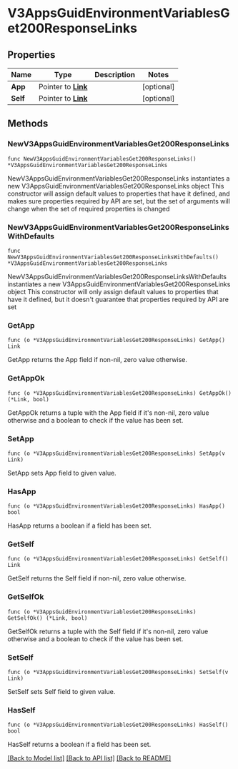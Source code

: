 # V3AppsGuidEnvironmentVariablesGet200ResponseLinks

## Properties

Name | Type | Description | Notes
------------ | ------------- | ------------- | -------------
**App** | Pointer to [**Link**](Link.md) |  | [optional] 
**Self** | Pointer to [**Link**](Link.md) |  | [optional] 

## Methods

### NewV3AppsGuidEnvironmentVariablesGet200ResponseLinks

`func NewV3AppsGuidEnvironmentVariablesGet200ResponseLinks() *V3AppsGuidEnvironmentVariablesGet200ResponseLinks`

NewV3AppsGuidEnvironmentVariablesGet200ResponseLinks instantiates a new V3AppsGuidEnvironmentVariablesGet200ResponseLinks object
This constructor will assign default values to properties that have it defined,
and makes sure properties required by API are set, but the set of arguments
will change when the set of required properties is changed

### NewV3AppsGuidEnvironmentVariablesGet200ResponseLinksWithDefaults

`func NewV3AppsGuidEnvironmentVariablesGet200ResponseLinksWithDefaults() *V3AppsGuidEnvironmentVariablesGet200ResponseLinks`

NewV3AppsGuidEnvironmentVariablesGet200ResponseLinksWithDefaults instantiates a new V3AppsGuidEnvironmentVariablesGet200ResponseLinks object
This constructor will only assign default values to properties that have it defined,
but it doesn't guarantee that properties required by API are set

### GetApp

`func (o *V3AppsGuidEnvironmentVariablesGet200ResponseLinks) GetApp() Link`

GetApp returns the App field if non-nil, zero value otherwise.

### GetAppOk

`func (o *V3AppsGuidEnvironmentVariablesGet200ResponseLinks) GetAppOk() (*Link, bool)`

GetAppOk returns a tuple with the App field if it's non-nil, zero value otherwise
and a boolean to check if the value has been set.

### SetApp

`func (o *V3AppsGuidEnvironmentVariablesGet200ResponseLinks) SetApp(v Link)`

SetApp sets App field to given value.

### HasApp

`func (o *V3AppsGuidEnvironmentVariablesGet200ResponseLinks) HasApp() bool`

HasApp returns a boolean if a field has been set.

### GetSelf

`func (o *V3AppsGuidEnvironmentVariablesGet200ResponseLinks) GetSelf() Link`

GetSelf returns the Self field if non-nil, zero value otherwise.

### GetSelfOk

`func (o *V3AppsGuidEnvironmentVariablesGet200ResponseLinks) GetSelfOk() (*Link, bool)`

GetSelfOk returns a tuple with the Self field if it's non-nil, zero value otherwise
and a boolean to check if the value has been set.

### SetSelf

`func (o *V3AppsGuidEnvironmentVariablesGet200ResponseLinks) SetSelf(v Link)`

SetSelf sets Self field to given value.

### HasSelf

`func (o *V3AppsGuidEnvironmentVariablesGet200ResponseLinks) HasSelf() bool`

HasSelf returns a boolean if a field has been set.


[[Back to Model list]](../README.md#documentation-for-models) [[Back to API list]](../README.md#documentation-for-api-endpoints) [[Back to README]](../README.md)



